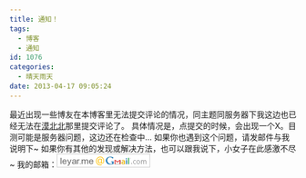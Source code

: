 ```yaml
---
title: 通知！
tags:
  - 博客
  - 通知
id: 1076
categories:
  - 晴天雨天
date: 2013-04-17 09:05:24
---
```


最近出现一些博友在本博客里无法提交评论的情况，同主题同服务器下我这边也已经无法在[漠北北](http://imobei.com)那里提交评论了。
具体情况是，点提交的时候，会出现一个X。目测可能是服务器问题，这边还在检查中...
如果你也遇到这个问题，请发邮件与我说明下~
如果你有其他的发现或解决方法，也可以跟我说下，小女子在此感激不尽~
我的邮箱：!["mail"](/images/mail.png)
